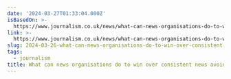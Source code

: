 ```yaml
---
date: '2024-03-27T01:33:04.000Z'
isBasedOn: >-
  https://www.journalism.co.uk/news/what-can-news-organisations-do-to-win-over-consistent-news-avoiders-/s2/a1127114/
link: >-
  https://www.journalism.co.uk/news/what-can-news-organisations-do-to-win-over-consistent-news-avoiders-/s2/a1127114/
slug: 2024-03-26-what-can-news-organisations-do-to-win-over-consistent-news-avoiders
tags:
  - journalism
title: What can news organisations do to win over consistent news avoiders?
---
```


